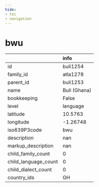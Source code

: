 ```yaml
---
hide:
- toc
- navigation
---
```

# bwu
|                      | info         |
|:---------------------|:-------------|
| id                   | buli1254     |
| family_id            | atla1278     |
| parent_id            | buli1253     |
| name                 | Buli (Ghana) |
| bookkeeping          | False        |
| level                | language     |
| latitude             | 10.5763      |
| longitude            | -1.26748     |
| iso639P3code         | bwu          |
| description          | nan          |
| markup_description   | nan          |
| child_family_count   | 0            |
| child_language_count | 0            |
| child_dialect_count  | 0            |
| country_ids          | GH           |